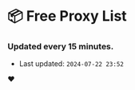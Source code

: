 # :package: Free Proxy List
### Updated every 15 minutes.

- Last updated: `2024-07-22 23:52`

:heart:
